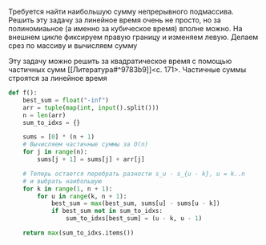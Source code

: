 Требуется найти наибольшую сумму непрерывного подмассива. Решить эту задачу за линейное время очень не просто, но за полиномиаьное (а именно за кубическое время) вполне можно. На внешнем цикле фиксируем правую границу и изменяем левую. Делаем срез по массиву и вычисляем сумму

Эту задачу можно решить за квадратическое время с помощью частичных сумм [[Литература#^9783b9]]<c. 171>. Частичные суммы строятся за линейное время
```python
def f():
    best_sum = float("-inf")
    arr = tuple(map(int, input().split()))
    n = len(arr)
    sum_to_idxs = {}

    sums = [0] * (n + 1)
    # Вычисляем частичные суммы за O(n)
    for j in range(n):
        sums[j + 1] = sums[j] + arr[j]

    # Теперь остается перебрать разности s_u - s_{u - k}, u = k..n
    # и выбрать наибольшую
    for k in range(1, n + 1):
        for u in range(k, n + 1):
            best_sum = max(best_sum, sums[u] - sums[u - k])
            if best_sum not in sum_to_idxs:
                sum_to_idxs[best_sum] = (u - k, u - 1)

    return max(sum_to_idxs.items())
```